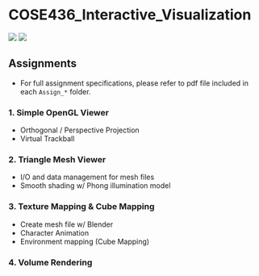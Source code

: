 # COSE436_Interactive_Visualization

<img src="https://img.shields.io/badge/C++-00599C?style=flat-square&logo=cplusplus&logoColor=white"/> <img src="https://img.shields.io/badge/OpenGL-5586A4?style=flat-square&logo=OpenGL&logoColor=white"/>

## Assignments
- For full assignment specifications, please refer to pdf file included in each `Assign_*` folder.
  
### 1. Simple OpenGL Viewer
- Orthogonal / Perspective Projection
- Virtual Trackball

### 2. Triangle Mesh Viewer
- I/O and data management for mesh files
- Smooth shading w/ Phong illumination model

### 3. Texture Mapping & Cube Mapping
- Create mesh file w/ Blender
- Character Animation
- Environment mapping (Cube Mapping)

### 4. Volume Rendering